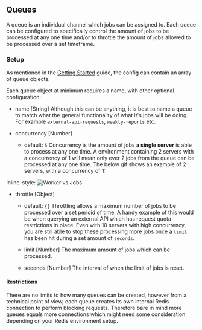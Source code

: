 ## Queues

A queue is an individual channel which jobs can be assigned to. Each queue can be configured to specifically control the
amount of jobs to be processed at any one time and/or to throttle the amount of jobs allowed to be processed over a set timeframe.

### Setup

As mentioned in the [Getting Started](https://github.com/redibox/job/blob/master/docs/getting-started.md) guide, the config 
can contain an array of queue objects.

Each queue object at minimum requires a name, with other optional configuration:

- name [String]
Although this can be anything, it is best to name a queue to match what the general functionality of what it's jobs will
be doing. For example `external-api-requests`, `weekly-reports` etc.

- concurrency [Number]
  - default: `5`
Concurrency is the amount of jobs **a single server** is able to process at any one time. A environment containing 2 servers
with a concurrency of 1 will mean only ever 2 jobs from the queue can be processed at any one time. The below gif shows an 
example of 2 servers, with a concurrency of 1:

Inline-style: 
![Worker vs Jobs](https://camo.githubusercontent.com/6bbd36f4cf5b35a0f11a96dcd2e97711ffc2fb37/68747470733a2f2f662e636c6f75642e6769746875622e636f6d2f6173736574732f313637363837312f36383130382f62626330636662302d356632392d313165322d393734662d3333393763363464633835382e676966 "Worker vs Jobs")

- throttle [Object]
  - default: `{}`
Throttling allows a maximum number of jobs to be processed over a set perioid of time. A handy example of this would be
when querying an external API which has request quota restrictions in place. Even with 10 servers with high concurrency, you
are still able to stop these processing more jobs once a `limit` has been hit during a set amount of `seconds`.

  - limit [Number]
    The maximum amount of jobs which can be processed.
  - seconds [Number]
    The interval of when the limit of jobs is reset.
    

#### Restrictions

There are no limits to how many queues can be created, however from a technical point of view, each queue creates its own
internal Redis connection to perform blocking requests. Therefore bare in mind more queues equals more connections which
might need some consideration depending on your Redis environment setup.
